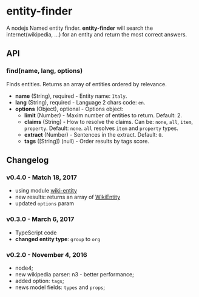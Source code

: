 # entity-finder

A nodejs Named entity finder. **entity-finder** will search the internet(wikipedia, ...) for an entity and return the most correct answers.

## API

### find(name, lang, options)

Finds entities. Returns an array of entities ordered by relevance.

- **name** (String), required - Entity name: `Italy`.
- **lang** (String), required - Language 2 chars code: `en`.
- **options** (Object), optional - Options object:
  - **limit** (Number) - Maxim number of entities to return. Default: 2.
  - **claims** (String) - How to resolve the claims. Can be: `none`, `all`, `item`, `property`. Default: `none`. `all` resolves `item` and `property` types.
  - **extract** (Number) - Sentences in the extract. Default: `0`.
  - **tags** ([String]) (null) - Order results by tags score.




## Changelog

### v0.4.0 - Match 18, 2017

- using module [wiki-entity](https://github.com/entitizer/wiki-entity-js)
- new results: returns an array of [WikiEntity](https://github.com/entitizer/wiki-entity-js#wikientity)
- updated `options` param

### v0.3.0 - March 6, 2017

- TypeScript code
- **changed entity type**: `group` to `org`

### v0.2.0 - November 4, 2016

- node4;
- new wikipedia parser: n3 - better performance;
- added option: `tags`;
- news model fields: `types` and `props`;
